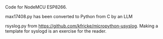 Code for NodeMCU ESP8266. 

max17408.py has been converted to Python from C by an LLM

rsyslog.py from https://github.com/kfricke/micropython-usyslog. Making a template for syslogd is an exercise for the reader.
